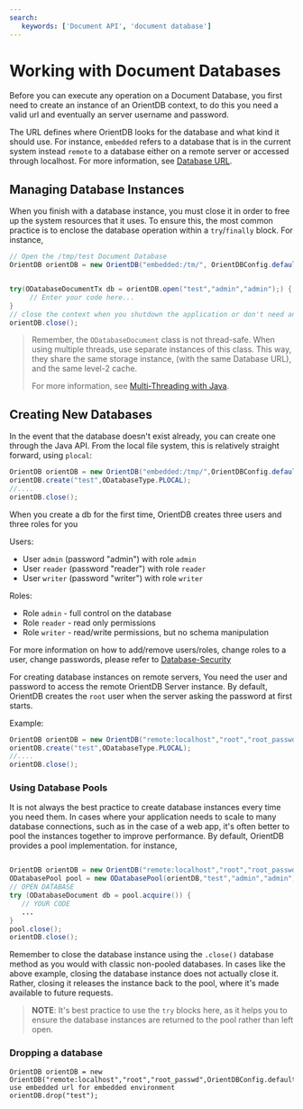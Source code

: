 ```yaml
---
search:
   keywords: ['Document API', 'document database']
---
```


# Working with Document Databases

Before you can execute any operation on a Document Database, you first need to create an instance of an OrientDB context, to do this you need a valid url and eventually an server username and password.

 The URL defines where OrientDB looks for the database and what kind it should use.  For instance, `embedded` refers to a database that is in the current system instead `remote` to a database either on a remote server or accessed through localhost.  For more information, see [Database URL](../datamodeling/Concepts.md#database-url).

## Managing Database Instances

When you finish with a database instance, you must close it in order to free up the system resources that it uses.  To ensure this, the most common practice is to enclose the database operation within a `try`/`finally` block.  For instance,

```java
// Open the /tmp/test Document Database
OrientDB orientDB = new OrientDB("embedded:/tm/", OrientDBConfig.defaultConfig());


try(ODatabaseDocumentTx db = orientDB.open("test","admin","admin");) {
     // Enter your code here...
}
// close the context when you shutdown the application or don't need anymore access to the database.
orientDB.close();
```

>Remember, the `ODatabaseDocument` class is not thread-safe.  When using multiple threads, use separate instances of this class.  This way, they share the same storage instance, (with the same Database URL), and the same level-2 cache.
>
>For more information, see [Multi-Threading with Java](Java-Multi-Threading.md).



## Creating New Databases

In the event that the database doesn't exist already, you can create one through the Java API.  From the local file system, this is relatively straight forward, using `plocal`:

```java
OrientDB orientDB = new OrientDB("embedded:/tmp/",OrientDBConfig.defaultConfig());
orientDB.create("test",ODatabaseType.PLOCAL);
//....
orientDB.close();
```

When you create a db for the first time, OrientDB creates three users and three roles for you

Users:

- User `admin` (password "admin") with role `admin`
- User `reader` (password "reader") with role `reader`
- User `writer` (password "writer") with role `writer`

Roles:

- Role `admin` - full control on the database
- Role `reader` - read only permissions
- Role `writer` - read/write permissions, but no schema manipulation

For more information on how to add/remove users/roles, change roles to a user, change passwords, please refer to [Database-Security](../security/Database-Security.md)

For creating database instances on remote servers, You need the user and password to access the remote OrientDB Server instance.  By default, OrientDB creates the `root` user when the server asking the password at first starts.

Example:

```java
OrientDB orientDB = new OrientDB("remote:localhost","root","root_passwd",OrientDBConfig.defaultConfig());
orientDB.create("test",ODatabaseType.PLOCAL);
//....
orientDB.close();
```

### Using Database Pools

It is not always the best practice to create database instances every time you need them.  In cases where your application needs to scale to many database connections, such as in the case of a web app, it's often better to pool the instances together to improve performance.  By default, OrientDB provides a pool implementation. for instance,

```java

OrientDB orientDB = new OrientDB("remote:localhost","root","root_passwd",OrientDBConfig.defaultConfig());
ODatabasePool pool = new ODatabasePool(orientDB,"test","admin","admin");
// OPEN DATABASE
try (ODatabaseDocument db = pool.acquire()) {
   // YOUR CODE
   ...
}
pool.close();
orientDB.close();
```

Remember to close the database instance using the `.close()` database method as you would with classic non-pooled databases.  In cases like the above example, closing the database instance does not actually close it.  Rather, closing it releases the instance back to the pool, where it's made available to future requests.

>**NOTE**: It's best practice to use the `try` blocks here, as it helps you to ensure the database instances are returned to the pool rather than left open.


### Dropping a database

```
OrientDB orientDB = new OrientDB("remote:localhost","root","root_passwd",OrientDBConfig.defaultConfig());// use embedded url for embedded environment
orientDB.drop("test");
```


